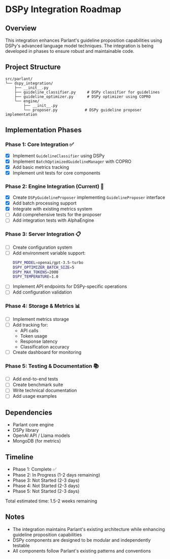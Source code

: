 # DSPy Integration Roadmap

## Overview
This integration enhances Parlant's guideline proposition capabilities using DSPy's advanced language model techniques. The integration is being developed in phases to ensure robust and maintainable code.

## Project Structure
```
src/parlant/
└── dspy_integration/
    ├── __init__.py
    ├── guideline_classifier.py     # DSPy classifier for guidelines
    ├── guideline_optimizer.py      # DSPy optimizer using COPRO
    └── engine/
        ├── __init__.py
        └── proposer.py            # DSPy guideline proposer implementation
```

## Implementation Phases

### Phase 1: Core Integration ✅
- [x] Implement `GuidelineClassifier` using DSPy
- [x] Implement `BatchOptimizedGuidelineManager` with COPRO
- [x] Add basic metrics tracking
- [x] Implement unit tests for core components

### Phase 2: Engine Integration (Current) 🔄
- [x] Create `DSPyGuidelineProposer` implementing `GuidelineProposer` interface
- [x] Add batch processing support
- [x] Integrate with existing metrics system
- [ ] Add comprehensive tests for the proposer
- [ ] Add integration tests with AlphaEngine

### Phase 3: Server Integration 📋
- [ ] Create configuration system
- [ ] Add environment variable support:
  ```bash
  DSPY_MODEL=openai/gpt-3.5-turbo
  DSPY_OPTIMIZER_BATCH_SIZE=5
  DSPY_MAX_TOKENS=2000
  DSPY_TEMPERATURE=1.0
  ```
- [ ] Implement API endpoints for DSPy-specific operations
- [ ] Add configuration validation

### Phase 4: Storage & Metrics 📊
- [ ] Implement metrics storage
- [ ] Add tracking for:
  - API calls
  - Token usage
  - Response latency
  - Classification accuracy
- [ ] Create dashboard for monitoring

### Phase 5: Testing & Documentation 📚
- [ ] Add end-to-end tests
- [ ] Create benchmark suite
- [ ] Write technical documentation
- [ ] Add usage examples

## Dependencies
- Parlant core engine
- DSPy library
- OpenAI API / Llama models
- MongoDB (for metrics)

## Timeline
- Phase 1: Complete ✅
- Phase 2: In Progress (1-2 days remaining)
- Phase 3: Not Started (2-3 days)
- Phase 4: Not Started (2-3 days)
- Phase 5: Not Started (2-3 days)

Total estimated time: 1.5-2 weeks remaining

## Notes
- The integration maintains Parlant's existing architecture while enhancing guideline proposition capabilities
- DSPy components are designed to be modular and independently testable
- All components follow Parlant's existing patterns and conventions
